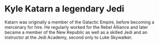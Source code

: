 # Kyle Katarn a legendary Jedi

Katarn was originally a member of the Galactic Empire, before becoming a mercenary for hire. He regularly worked for the Rebel Alliance and later became a member of the New Republic as well as a skilled Jedi and an instructor at the Jedi Academy, second only to Luke Skywalker. 